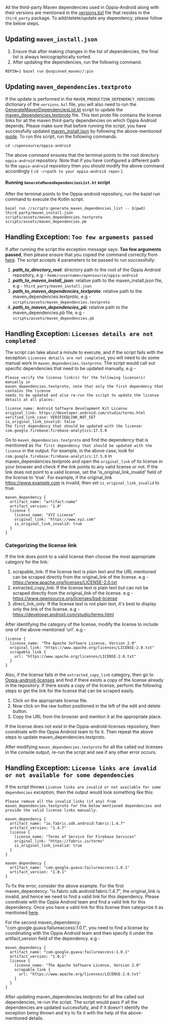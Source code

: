 All the third-party Maven dependencies used in Oppia-Android along with their versions are mentioned in the [versions.bzl](https://github.com/oppia/oppia-android/blob/develop/third_party/versions.bzl) file that resides in the `third_party` package. To add/delete/update any dependency, please follow the below steps.

## Updating `maven_install.json`

1. Ensure that after making changes in the list of dependencies, the final list is always lexicographically sorted.
2. After updating the dependencies, run the following command.
```
REPIN=1 bazel run @unpinned_maven//:pin
```

## Updating `maven_dependencies.textproto`
If the update is performed in the `MAVEN_PRODUCTION_DEPENDENCY_VERSIONS` dictionary of the `versions.bzl` file, you will also need to run the [GenerateMavenDependenciesList.kt](https://github.com/oppia/oppia-android/blob/develop/scripts/src/java/org/oppia/android/scripts/maven/GenerateMavenDependenciesList.kt) script to update the [maven_dependencies.textproto](https://github.com/oppia/oppia-android/blob/develop/scripts/assets/maven_dependencies.textproto) file. This text proto file contains the license links for all the maven third-party dependencies on which Oppia Android depends. Please make sure that before running the script, you have successfully updated [maven_install.json](https://github.com/oppia/oppia-android/blob/develop/third_party/maven_install.json) by following the above-mentioned [guide](https://github.com/oppia/oppia-android/wiki/Updating-Maven-Dependencies#updating-maven_installjson).
To run this script, run the following commands.

```
cd ~/opensource/oppia-android
```
The above command ensures that the terminal points to the root directory `oppia-android` repository. Note that if you have configured a different path to the `oppia-android` repository then you should modify the above command accordingly ( `cd ~/<path to your oppia-android repo>` ).

#### Running `GenerateMavenDependenciesList.kt` script
After the terminal points to the Oppia-android repository, run the bazel run command to execute the Kotlin script. 
```
bazel run //scripts:generate_maven_dependencies_list -- $(pwd) third_party/maven_install.json scripts/assets/maven_dependencies.textproto scripts/assets/maven_dependencies.pb
```

## Handling Exception: `Too few arguments passed`
If after running the script the exception message says: **Too few arguments passed**, then please ensure that you copied the command correctly from [here](https://github.com/oppia/oppia-android/wiki/Updating-Maven-Dependencies#running-generatemavendependencieslistkt-script).
The script accepts 4 parameters to be passed to run successfully:
1. **_path_to_directory_root_**: directory path to the root of the Oppia Android repository, e.g - `home/<username>/opensource/oppia-android`
2. **_path_to_maven_install_json_**: relative path to the maven_install.json file, e.g - `third_party/maven_install.json`
3. **_path_to_maven_dependencies_textproto_**: relative path to the maven_dependencies.textproto, e.g - `scripts/assets/maven_dependencies.textproto`
4. **_path_to_maven_dependencies_pb_**: relative path to the maven_dependencies.pb file, e.g - `scripts/assets/maven_dependencies.pb`


## Handling Exception: `Licenses details are not completed`
The script can take about a minute to execute, and if the script fails with the exception: `Licenses details are not completed`, you will need to do some manual work in `maven_dependencies.textproto`.
The script would call out specific dependencies that need to be updated manually, e.g - 

```
Please verify the license link(s) for the following license(s) manually in 
maven_dependencies.textproto, note that only the first dependency that contains the license 
needs to be updated and also re-run the script to update the license details at all places:

license_name: Android Software Development Kit License
original_link: https://developer.android.com/studio/terms.html
verified_link_case: VERIFIEDLINK_NOT_SET
is_original_link_invalid: false
The first dependency that should be updated with the license: com.google.firebase:firebase-analytics:17.5.0

```

Go to `maven_dependencies.textproto` and find the dependency that is mentioned as `The first dependency that should be updated with the license` in the output. For example, in the above case, look for `com.google.firebase:firebase-analytics:17.5.0` in maven_dependencies.textproto and open the `original_link` of its license in your browser and check if the link points to any valid license or not. If the link does not point to a valid license, set the 'is_original_link_invalid' field of the license to 'true'.
For example, if the original_link https://www.example.com is invalid, then set `is_original_link_invalid` to true.

```
maven_dependency {
  artifact_name: "artifact:name"
  artifact_version: "1.0"
  license {
    license_name: "XYZ License"
    original_link: "https://www.xyz.com"
    is_original_link_invalid: true
  }
}
```

### Categorizing the license link

If the link does point to a valid license then choose the most appropriate category for the link:
1. scrapable_link: If the license text is plain text and the URL mentioned can be scraped directly from the original_link of the license. 
                   e.g - https://www.apache.org/licenses/LICENSE-2.0.txt
2. extracted_copy_link: If the license text is plain text but can not be scraped directly from the original_link of the license.
                        e.g - https://www.opensource.org/licenses/bsd-license
3. direct_link_only: If the license text is not plain text, it's best to display only the link of the license.
                     e.g - https://developer.android.com/studio/terms.html

After identifying the category of the license, modify the license to include one of the above-mentioned 'url'. e.g - 
```
license {
  license_name: "The Apache Software License, Version 2.0"
  original_link: "https://www.apache.org/licenses/LICENSE-2.0.txt"
  scrapable_link {
    url: "https://www.apache.org/licenses/LICENSE-2.0.txt"
  }
}
```

Also, if the license falls in the `extracted_copy_link` category, then go to [Oppia-android-licenses](https://github.com/oppia/oppia-android-licenses) and find if there exists a copy of the license already in the repository. If there exists a copy of the license, perform the following steps to get the link for the license that can be scraped easily.
1. Click on the appropriate license file. 
2. Now click on the raw button positioned in the left of the edit and delete button.
3. Copy the URL from the browser and mention it at the appropriate place.

If the license does not exist in the Oppia-android-licenses repository, then coordinate with the Oppia Android team to fix it. Then repeat the above steps to update maven_dependencies.textproto.




After modifying `maven_dependencies.textproto` for all the called out licenses in the console output, re-run the script and see if any other error occurs. 

## Handling Exception: `License links are invalid or not available for some dependencies`

If the script throws `License links are invalid or not available for some dependencies` exception, then the output would look something like this:

```
Please remove all the invalid links (if any) from maven_dependencies.textproto for the below mentioned dependencies and provide the valid license links manually.

maven_dependency {
  artifact_name: "io.fabric.sdk.android:fabric:1.4.7"
  artifact_version: "1.4.7"
  license {
    license_name: "Terms of Service for Firebase Services"
    original_link: "https://fabric.io/terms"
    is_original_link_invalid: true
  }
}

maven_dependency {
  artifact_name: "com.google.guava:failureaccess:1.0.1"
  artifact_version: "1.0.1"
}
```

To fix the error, consider the above example. For the first maven_dependency: "io.fabric.sdk.android:fabric:1.4.7", the original_link is invalid, and hence we need to find a valid link for this dependency. Please coordinate with the Oppia Android team and find a valid link for this dependency. Once you have a valid link for this license then categorize it as mentioned [here](https://github.com/oppia/oppia-android/wiki/Updating-Maven-Dependencies#categorizing-the-license-link).

For the second maven_dependency: "com.google.guava:failureaccess:1.0.1", you need to find a license by coordinating with the Oppia Android team and then specify it under the artifact_version field of the dependency. e.g - 

```
maven_dependency {
  artifact_name: "com.google.guava:failureaccess:1.0.1"
  artifact_version: "1.0.1"
  license {
    license_name: "The Apache Software License, Version 2.0"
    scrapable_link {
      url: "https://www.apache.org/licenses/LICENSE-2.0.txt"
    }
  }
}
```

After updating maven_dependencies.textproto for all the called out dependencies, re-run the script. The script would pass if all the dependencies are updated successfully, and if it doesn't identify the exception being thrown and try to fix it with the help of the above-mentioned details.